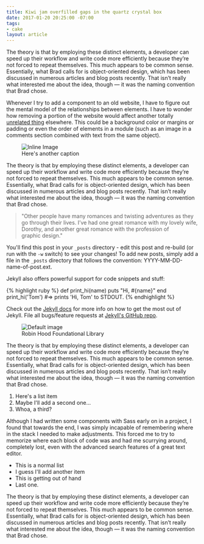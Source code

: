 ```yaml
---
title: Kiwi jam overfilled gaps in the quartz crystal box
date: 2017-01-20 20:25:00 -07:00
tags:
- cake
layout: article
---
```


The theory is that by employing these distinct elements, a developer can speed up their workflow and write code more efficiently because they’re not forced to repeat themselves. This much appears to be common sense. Essentially, what Brad calls for is object-oriented design, which has been discussed in numerous articles and blog posts recently. That isn’t really what interested me about the idea, though — it was the naming convention that Brad chose.

Whenever I try to add a component to an old website, I have to figure out the mental model of the relationships between elements. I have to wonder how removing a portion of the website would affect another totally [unrelated thing](http://www.google.com) elsewhere. This could be a background color or margins or padding or even the order of elements in a module (such as an image in a comments section combined with text from the same object).

<div class="embed inline-image">
<figure>
<img src="https://unsplash.imgix.net/photo-1423882503395-8571951e45cc?fit=crop&fm=jpg&h=700&q=75&w=1050" alt="Inline Image">
<figcaption>Here's another caption</figcaption>
</figure>
</div>

The theory is that by employing these distinct elements, a developer can speed up their workflow and write code more efficiently because they’re not forced to repeat themselves. This much appears to be common sense. Essentially, what Brad calls for is object-oriented design, which has been discussed in numerous articles and blog posts recently. That isn’t really what interested me about the idea, though — it was the naming convention that Brad chose.

> "Other people have many romances and twisting adventures as they go through their lives. I’ve had one great romance with my lovely wife, Dorothy, and another great romance with the profession of graphic design."

You'll find this post in your `_posts` directory - edit this post and re-build (or run with the `-w` switch) to see your changes!
To add new posts, simply add a file in the `_posts` directory that follows the convention: YYYY-MM-DD-name-of-post.ext.

Jekyll also offers powerful support for code snippets and stuff:

{% highlight ruby %}
def print_hi(name)
  puts "Hi, #{name}"
end
print_hi('Tom')
#=> prints 'Hi, Tom' to STDOUT.
{% endhighlight %}

Check out the [Jekyll docs](http://jekyllrb.com) for more info on how to get the most out of Jekyll. File all bugs/feature requests at [Jekyll's GitHub repo](https://github.com/mojombo/jekyll).

<div class="embed">
<figure>
<img src="/uploads/imgh2.jpg" alt="Default image">
<figcaption>Robin <span class="italic">Hood Foundational</span> Library</figcaption>
</figure>
</div>

The theory is that by employing these distinct elements, a developer can speed up their workflow and write code more efficiently because they’re not forced to repeat themselves. This much appears to be common sense. Essentially, what Brad calls for is object-oriented design, which has been discussed in numerous articles and blog posts recently. That isn’t really what interested me about the idea, though — it was the naming convention that Brad chose.

1. Here's a list item
2. Maybe I'll add a second one...
3. Whoa, a third?

Although I had written some components with Sass early on in a project, I found that towards the end, I was simply incapable of remembering where in the stack I needed to make adjustments. This forced me to try to memorize where each block of code was and had me scurrying around, completely lost, even with the advanced search features of a great text editor.

- This is a normal list
- I guess I'll add another item
- This is getting out of hand
- Last one.

The theory is that by employing these distinct elements, a developer can speed up their workflow and write code more efficiently because they’re not forced to repeat themselves. This much appears to be common sense. Essentially, what Brad calls for is object-oriented design, which has been discussed in numerous articles and blog posts recently. That isn’t really what interested me about the idea, though — it was the naming convention that Brad chose.
